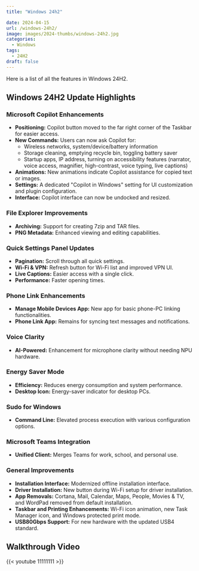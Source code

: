 ```yaml
---
title: "Windows 24h2"

date: 2024-04-15
url: /windows-24h2/
image: images/2024-thumbs/windows-24h2.jpg
categories:
  - Windows
tags:
  - 24H2
draft: false
---
```

Here is a list of all the features in Windows 24H2.
<!--more-->

## Windows 24H2 Update Highlights

### Microsoft Copilot Enhancements
- **Positioning:** Copilot button moved to the far right corner of the Taskbar for easier access.
- **New Commands:** Users can now ask Copilot for:
  - Wireless networks, system/device/battery information
  - Storage cleaning, emptying recycle bin, toggling battery saver
  - Startup apps, IP address, turning on accessibility features (narrator, voice access, magnifier, high-contrast, voice typing, live captions)
- **Animations:** New animations indicate Copilot assistance for copied text or images.
- **Settings:** A dedicated "Copilot in Windows" setting for UI customization and plugin configuration.
- **Interface:** Copilot interface can now be undocked and resized.

### File Explorer Improvements
- **Archiving:** Support for creating 7zip and TAR files.
- **PNG Metadata:** Enhanced viewing and editing capabilities.

### Quick Settings Panel Updates
- **Pagination:** Scroll through all quick settings.
- **Wi-Fi & VPN:** Refresh button for Wi-Fi list and improved VPN UI.
- **Live Captions:** Easier access with a single click.
- **Performance:** Faster opening times.

### Phone Link Enhancements
- **Manage Mobile Devices App:** New app for basic phone-PC linking functionalities.
- **Phone Link App:** Remains for syncing text messages and notifications.

### Voice Clarity
- **AI-Powered:** Enhancement for microphone clarity without needing NPU hardware.

### Energy Saver Mode
- **Efficiency:** Reduces energy consumption and system performance.
- **Desktop Icon:** Energy-saver indicator for desktop PCs.

### Sudo for Windows
- **Command Line:** Elevated process execution with various configuration options.

### Microsoft Teams Integration
- **Unified Client:** Merges Teams for work, school, and personal use.

### General Improvements
- **Installation Interface:** Modernized offline installation interface.
- **Driver Installation:** New button during Wi-Fi setup for driver installation.
- **App Removals:** Cortana, Mail, Calendar, Maps, People, Movies & TV, and WordPad removed from default installation.
- **Taskbar and Printing Enhancements:** Wi-Fi icon animation, new Task Manager icon, and Windows protected print mode.
- **USB80Gbps Support:** For new hardware with the updated USB4 standard.

## Walkthrough Video

{{< youtube 11111111 >}}
